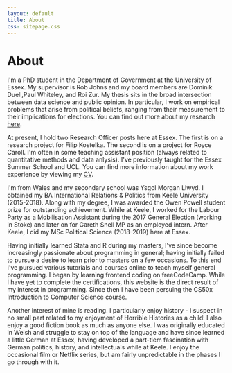 ```yaml
---
layout: default
title: About
css: sitepage.css
---
```

# About

I'm a PhD student in the Department of Government at the University of Essex. My supervisor is Rob Johns and my board members are Dominik Duell,Paul Whiteley, and Roi Zur. My thesis sits in the broad intersection between data science and public opinion. In particular, I work on empirical problems that arise from political beliefs, ranging from their measurement to their implications for elections. You can find out more about my research [here](/research).

At present, I hold two Research Officer posts here at Essex. The first is on a research project for Filip Kostelka. The second is on a project for Royce Caroll. I'm often in some teaching assistant position (always related to quantitative methods and data anlysis). I've previously taught for the Essex Summer School and UCL. You can find more information about my work experience by viewing my [CV](/philswatton_cv.pdf).

I'm from Wales and my secondary school was Ysgol Morgan Llwyd. I obtained my BA International Relations & Politics from Keele University (2015-2018). Along with my degree, I was awarded the Owen Powell student prize for outstanding achievement. While at Keele, I worked for the Labour Party as a Mobilisation Assistant during the 2017 General Election (working in Stoke) and later on for Gareth Snell MP as an employed intern. After Keele, I did my MSc Political Science (2018-2019) here at Essex.

Having initially learned Stata and R during my masters, I've since become increasingly passionate about programming in general; having initially failed to pursue a desire to learn prior to masters on a few occasions. To this end I've pursued various tutorials and courses online to teach myself general programming. I began by learning frontend coding on freeCodeCamp. While I have yet to complete the certifications, this website is the direct result of my interest in programming. Since then I have been persuing the CS50x Introduction to Computer Science course.

Another interest of mine is reading. I particularly enjoy history - I suspect in no small part related to my enjoyment of Horrible Histories as a child! I also enjoy a good fiction book as much as anyone else. I was originally educated in Welsh and struggle to stay on top of the language and have since learned a little German at Essex, having developed a part-tiem fascination with German politics, history, and intellectuals while at Keele. I enjoy the occasional film or Netflix series, but am fairly unpredictable in the phases I go through with it.